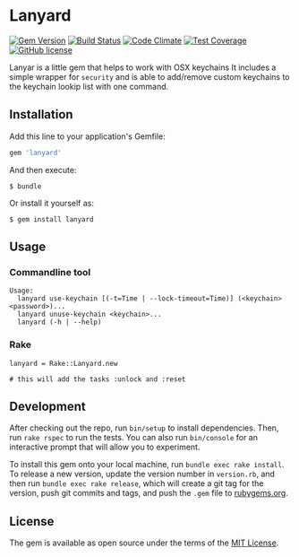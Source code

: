 # Lanyard

[![Gem Version](https://img.shields.io/gem/v/lanyard.svg)](http://badge.fury.io/rb/lanyard)
[![Build Status](https://travis-ci.org/wooga/lanyard.svg?branch=master)](https://travis-ci.org/wooga/lanyard)
[![Code Climate](https://codeclimate.com/github/wooga/lanyard/badges/gpa.svg)](https://codeclimate.com/github/wooga/lanyard)
[![Test Coverage](https://codeclimate.com/github/wooga/lanyard/badges/coverage.svg)](https://codeclimate.com/github/wooga/lanyard/coverage)
[![GitHub license](https://img.shields.io/badge/license-MIT-blue.svg)](https://raw.githubusercontent.com/wooga/lanyard/master/LICENSE.txt)

Lanyar is a little gem that helps to work with OSX keychains
It includes a simple wrapper for `security` and is able to add/remove custom keychains to the keychain lookip list with one command.

## Installation

Add this line to your application's Gemfile:

```ruby
gem 'lanyard'
```

And then execute:

    $ bundle

Or install it yourself as:

    $ gem install lanyard

## Usage

### Commandline tool
```
Usage:
  lanyard use-keychain [(-t=Time | --lock-timeout=Time)] (<keychain> <password>)...
  lanyard unuse-keychain <keychain>...
  lanyard (-h | --help)
```

### Rake
```
lanyard = Rake::Lanyard.new

# this will add the tasks :unlock and :reset
```

## Development

After checking out the repo, run `bin/setup` to install dependencies. Then, run `rake rspec` to run the tests. You can also run `bin/console` for an interactive prompt that will allow you to experiment.

To install this gem onto your local machine, run `bundle exec rake install`. To release a new version, update the version number in `version.rb`, and then run `bundle exec rake release`, which will create a git tag for the version, push git commits and tags, and push the `.gem` file to [rubygems.org](https://rubygems.org).

## License

The gem is available as open source under the terms of the [MIT License](http://opensource.org/licenses/MIT).
